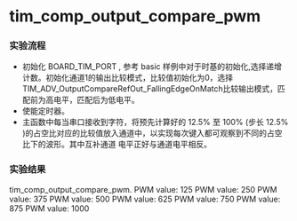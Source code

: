 # tim_comp_output_compare_pwm

### 实验流程

- 初始化 BOARD_TIM_PORT , 参考 basic 样例中对于时基的初始化,选择递增计数。初始化通道1的输出比较模式，比较值初始化为0，选择TIM_ADV_OutputCompareRefOut_FallingEdgeOnMatch比较输出模式，匹配前为高电平，匹配后为低电平。
- 使能定时器。
- 主函数中每当串口接收到字符，将预先计算好的 12.5% 至 100% (步长 12.5% )的占空比对应的比较值放入通道中，以实现每次键入都可观察到不同的占空比下的波形。其中互补通道 电平正好与通道电平相反。

### 实验结果

tim_comp_output_compare_pwm.
PWM value: 125
PWM value: 250
PWM value: 375
PWM value: 500
PWM value: 625
PWM value: 750
PWM value: 875
PWM value: 1000
